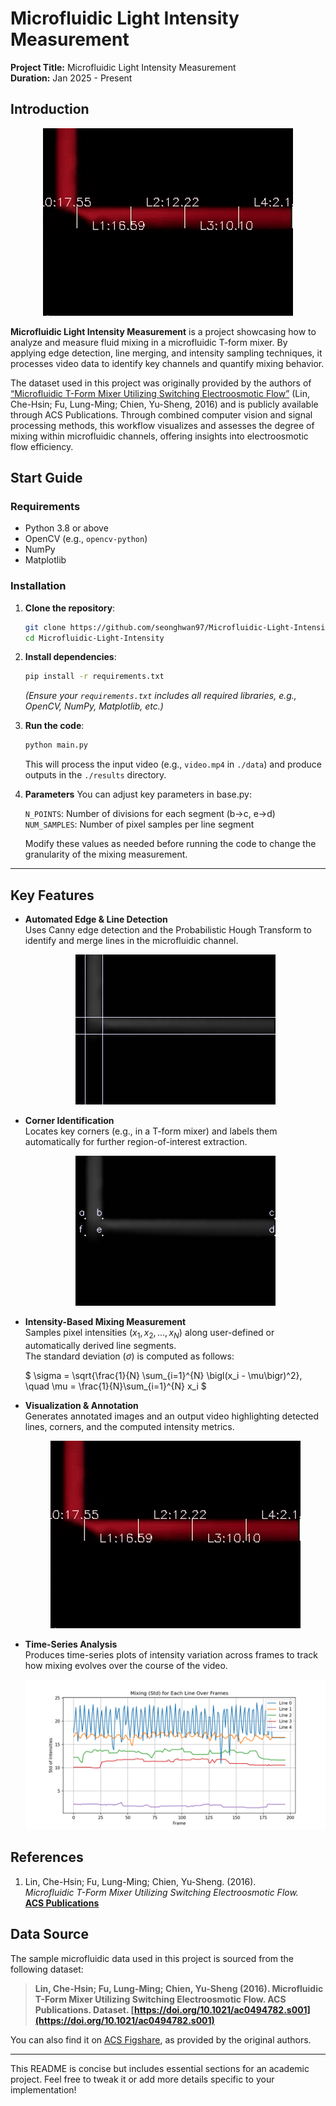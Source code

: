 # Microfluidic Light Intensity Measurement

**Project Title:** Microfluidic Light Intensity Measurement  
**Duration:** Jan 2025 - Present  

## Introduction
<p align="center">
  <img src="./output.gif" alt="Output Animation" />
</p>

**Microfluidic Light Intensity Measurement** is a project showcasing how to analyze and measure fluid mixing in a microfluidic T-form mixer. By applying edge detection, line merging, and intensity sampling techniques, it processes video data to identify key channels and quantify mixing behavior.

The dataset used in this project was originally provided by the authors of [“Microfluidic T-Form Mixer Utilizing Switching Electroosmotic Flow”](https://doi.org/10.1021/ac0494782.s001) (Lin, Che-Hsin; Fu, Lung-Ming; Chien, Yu-Sheng, 2016) and is publicly available through ACS Publications. Through combined computer vision and signal processing methods, this workflow visualizes and assesses the degree of mixing within microfluidic channels, offering insights into electroosmotic flow efficiency.

## Start Guide

### Requirements
- Python 3.8 or above  
- OpenCV (e.g., `opencv-python`)  
- NumPy  
- Matplotlib  

### Installation
1. **Clone the repository**:
    ```bash
    git clone https://github.com/seonghwan97/Microfluidic-Light-Intensity-Analysis.git
    cd Microfluidic-Light-Intensity
    ```

2. **Install dependencies**:
    ```bash
    pip install -r requirements.txt
    ```
    *(Ensure your `requirements.txt` includes all required libraries, e.g., OpenCV, NumPy, Matplotlib, etc.)*

3. **Run the code**:
    ```bash
    python main.py
    ```
    This will process the input video (e.g., `video.mp4` in `./data`) and produce outputs in the `./results` directory.

4. **Parameters**
    You can adjust key parameters in base.py:

    ```N_POINTS```: Number of divisions for each segment (b->c, e->d)  
    ```NUM_SAMPLES```: Number of pixel samples per line segment  

    Modify these values as needed before running the code to change the granularity of the mixing measurement.

---

## Key Features
- **Automated Edge & Line Detection**  
  Uses Canny edge detection and the Probabilistic Hough Transform to identify and merge lines in the microfluidic channel.  
  <p align="center">
  <img src="./results/5.merged_lines.png" alt="Merged Lines" />
</p> 

- **Corner Identification**  
  Locates key corners (e.g., in a T-form mixer) and labels them automatically for further region-of-interest extraction.  
  <p align="center">
  <img src="./results/6.labeled_corners.png" alt="Merged Lines" />
</p>  

- **Intensity-Based Mixing Measurement**  
  Samples pixel intensities $({x_1, x_2, \dots, x_N})$ along user-defined or automatically derived line segments.  
  The standard deviation $(\sigma)$ is computed as follows:

  $
  \sigma = \sqrt{\frac{1}{N} \sum_{i=1}^{N} \bigl(x_i - \mu\bigr)^2}, 
  \quad 
  \mu = \frac{1}{N}\sum_{i=1}^{N} x_i
  $

- **Visualization & Annotation**  
  Generates annotated images and an output video highlighting detected lines, corners, and the computed intensity metrics.  
  <p align="center">
  <img src="./output.gif" alt="Output Animation" />
</p>

- **Time-Series Analysis**  
  Produces time-series plots of intensity variation across frames to track how mixing evolves over the course of the video.
  <p align="center">
  <img src="./results/7.mixing_plot.png" alt="Merged Lines" />
</p>  

## References

1. Lin, Che-Hsin; Fu, Lung-Ming; Chien, Yu-Sheng. (2016).  
   _Microfluidic T-Form Mixer Utilizing Switching Electroosmotic Flow._  
   [**ACS Publications**](https://doi.org/10.1021/ac0494782.s001)

## Data Source
The sample microfluidic data used in this project is sourced from the following dataset:

> **Lin, Che-Hsin; Fu, Lung-Ming; Chien, Yu-Sheng (2016). Microfluidic T-Form Mixer Utilizing Switching Electroosmotic Flow. ACS Publications. Dataset. [https://doi.org/10.1021/ac0494782.s001](https://doi.org/10.1021/ac0494782.s001)**

You can also find it on [ACS Figshare](https://acs.figshare.com/articles/dataset/Microfluidic_T_Form_Mixer_Utilizing_Switching_Electroosmotic_Flow/3325171?file=5163955), as provided by the original authors. 

---

This README is concise but includes essential sections for an academic project. Feel free to tweak it or add more details specific to your implementation!